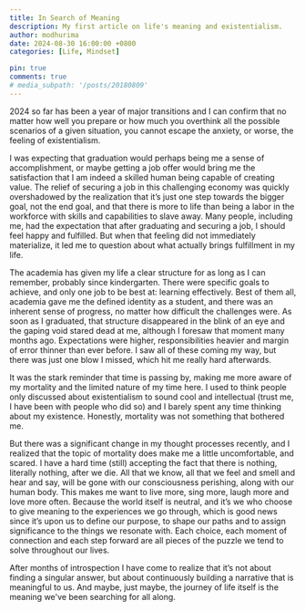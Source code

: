 ```yaml
---
title: In Search of Meaning
description: My first article on life's meaning and existentialism.
author: modhurima
date: 2024-08-30 16:00:00 +0800
categories: [Life, Mindset]

pin: true
comments: true
# media_subpath: '/posts/20180809'
---
```


2024 so far has been a year of major transitions and I can confirm that no matter how well you prepare or how much you overthink all the possible scenarios of a given situation, you cannot escape the anxiety, or worse, the feeling of existentialism. 

I was expecting that graduation would perhaps being me a sense of accomplishment, or maybe getting a job offer would bring me the satisfaction that I am indeed a skilled human being capable of creating value. The relief of securing a job in this challenging economy was quickly overshadowed by the realization that it’s just one step towards the bigger goal, not the end goal, and that there is more to life than being a labor in the workforce with skills and capabilities to slave away. Many people, including me, had the expectation that after graduating and securing a job, I should feel happy and fulfilled. But when that feeling did not immediately materialize, it led me to question about what actually brings fulfillment in my life.

The academia has given my life a clear structure for as long as I can remember, probably since kindergarten. There were specific goals to achieve, and only one job to be best at: learning effectively. Best of them all, academia gave me the defined identity as a student, and there was an inherent sense of progress, no matter how difficult the challenges were. As soon as I graduated, that structure disappeared in the blink of an eye and the gaping void stared dead at me, although I foresaw that moment many months ago. Expectations were higher, responsibilities heavier and margin of error thinner than ever before. I saw all of these coming my way, but there was just one blow I missed, which hit me really hard afterwards. 

It was the stark reminder that time is passing by, making me more aware of my mortality and the limited nature of my time here. I used to think people only discussed about existentialism to sound cool and intellectual (trust me, I have been with people who did so) and I barely spent any time  thinking about my existence. Honestly, mortality was not something that bothered me. 

But there was a significant change in my thought processes recently, and I realized that the topic of mortality does make me a little uncomfortable, and scared. I have a hard time (still) accepting the fact that there is nothing, literally nothing, after we die. All that we know, all that we feel and smell and hear and say, will be gone with our consciousness perishing, along with our human body.  This makes me want to live more, sing more, laugh more and love more often. Because the world itself is neutral, and it’s we who choose to give meaning to the experiences we go through, which is good news since it’s upon us to define our purpose, to shape our paths and to assign significance to the things we resonate with. Each choice, each moment of connection and each step forward are all pieces of the puzzle we tend to solve throughout our lives. 

After months of introspection I have come to realize that it’s not about finding a singular answer, but about continuously building a narrative that is meaningful to us. And maybe, just maybe, the journey of life itself is the meaning we've been searching for all along.